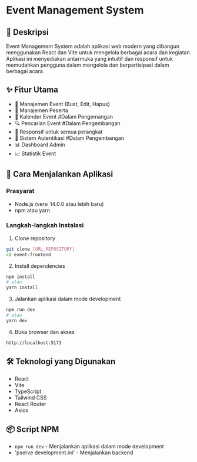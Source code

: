 # Event Management System

## 📝 Deskripsi
Event Management System adalah aplikasi web modern yang dibangun menggunakan React dan Vite untuk mengelola berbagai acara dan kegiatan. Aplikasi ini menyediakan antarmuka yang intuitif dan responsif untuk memudahkan pengguna dalam mengelola dan berpartisipasi dalam berbagai acara.

## ✨ Fitur Utama
- 🎯 Manajemen Event (Buat, Edit, Hapus)
- 👥 Manajemen Peserta
- 📅 Kalender Event #Dalam Pengemangan
- 🔍 Pencarian Event #Dalam Pengembangan
- 📱 Responsif untuk semua perangkat
- 🔐 Sistem Autentikasi #Dalam Pengembangan
- 📊 Dashboard Admin
- 📈 Statistik Event 

## 🚀 Cara Menjalankan Aplikasi

### Prasyarat
- Node.js (versi 14.0.0 atau lebih baru)
- npm atau yarn

### Langkah-langkah Instalasi

1. Clone repository
```bash
git clone [URL_REPOSITORY]
cd event-frontend
```

2. Install dependencies
```bash
npm install
# atau
yarn install
```

3. Jalankan aplikasi dalam mode development
```bash
npm run dev
# atau
yarn dev
```

4. Buka browser dan akses
```
http://localhost:5173
```

## 🛠️ Teknologi yang Digunakan
- React
- Vite
- TypeScript
- Tailwind CSS
- React Router
- Axios

## 📦 Script NPM
- `npm run dev` - Menjalankan aplikasi dalam mode development
- 'pserve development.ini' - Menjalankan backend





